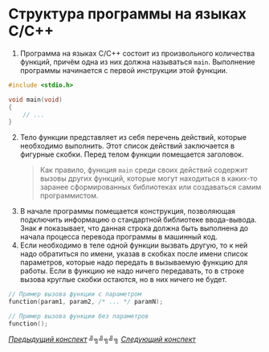 # Структура программы на языках C/C++

1. Программа на языках C/C++ состоит из произвольного количества функций, причём одна из них должна называться `main`. Выполнение программы начинается с первой инструкции этой функции.

```cpp
#include <stdio.h>

void main(void)
{
    // ...
}
```

2. Тело функции представляет из себя перечень действий, которые необходимо выполнить. Этот список действий заключается в фигурные скобки. Перед телом функции помещается заголовок.
   > Как правило, функция `main` среди своих действий содержит вызовы других функций, которые могут находиться в каких-то заранее сформированных библиотеках или создаваться самим программистом.
3. В начале программы помещается конструкция, позволяющая подключить информацию о стандартной библиотеке ввода-вывода. Знак `#` показывает, что данная строка должна быть выполнена до начала процесса перевода программы в машинный код.
4. Если необходимо в теле одной функции вызвать другую, то к ней надо обратиться по имени, указав в скобках после имени список параметров, которые надо передать в вызываемую функцию для работы. Если в функцию не надо ничего передавать, то в строке вызова круглые скобки остаются, но в них ничего не будет.

```cpp
// Пример вызова функции с параметром
function(param1, param2, /* ... */ paramN);

// Пример вызова функции без параметров
function();
```

<!--
## Форматирование ввода/вывода

Основные <i>спецификаторы форматированного вывода:</i>

- %d или %i - целое десятичное число (от англ. <u>decimal/integer</u>)
- %f - число с плавающей точкой (от англ. <u>float</u>)
- %s - строка (от англ. <u>string</u>)
- полный список можно найти <u><a href="https://learnc.info/c/formatted_input_output.html">здесь</a></u> -->

[<u>_Предыдущий конспект_</u>](/summaries/summary2.md) ╝╗╝╗╝╗ [<u>_Следующий конспект_</u>](/summaries/summary4.md)
